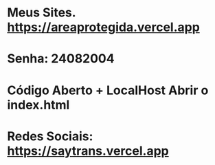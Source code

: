 # Meus Sites. https://areaprotegida.vercel.app
# Senha: 24082004
# Código Aberto + LocalHost Abrir o index.html
# Redes Sociais: https://saytrans.vercel.app
